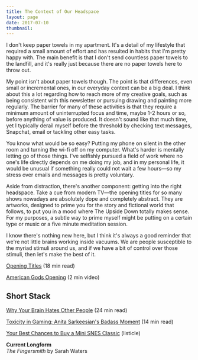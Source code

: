 ```yaml
---
title: The Context of Our Headspace
layout: page
date: 2017-07-10
thumbnail: 
---
```


I don't keep paper towels in my apartment. It's a detail of my lifestyle that required a small amount of effort and has resulted in habits that I'm pretty happy with. The main benefit is that I don't send countless paper towels to the landfill, and it's really just because there are no paper towels here to throw out.

My point isn't about paper towels though. The point is that differences, even small or incremental ones, in our everyday context can be a big deal. I think about this a lot regarding how to reach more of my creative goals, such as being consistent with this newsletter or pursuing drawing and painting more regularly. The barrier for many of these activities is that they require a minimum amount of uninterrupted focus and time, maybe 1-2 hours or so, before anything of value is produced. It doesn't sound like that much time, yet I typically derail myself before the threshold by checking text messages, Snapchat, email or tackling other easy tasks.

You know what would be so easy? Putting my phone on silent in the other room and turning the wi-fi off on my computer. What's harder is mentally letting go of those things. I've selfishly pursued a field of work where no one's life directly depends on me doing my job, and in my personal life, it would be unusual if something really could not wait a few hours—so my stress over emails and messages is pretty voluntary.

Aside from distraction, there's another component: getting into the right headspace. Take a cue from modern TV—the opening titles for so many shows nowadays are absolutely dope and completely abstract. They are artworks, designed to prime you for the story and fictional world that follows, to put you in a mood where The Upside Down totally makes sense. For my purposes, a subtle way to prime myself might be putting on a certain type or music or a five minute meditation session.

I know there's nothing new here, but I think it's always a good reminder that we're not little brains working inside vacuums. We are people susceptible to the myriad stimuli around us, and if we have a bit of control over those stimuli, then let's make the best of it.

[Opening Titles](https://www.theverge.com/2017/7/5/15886698/tv-title-sequence-history-sopranos-american-gods-netflix-skip) (18 min read)

[American Gods Opening](https://vimeo.com/210823719) (2 min video) 

## Short Stack
[Why Your Brain Hates Other People](http://m.nautil.us/issue/49/the-absurd/why-your-brain-hates-other-people) (24 min read)

[Toxicity in Gaming: Anita Sarkeesian's Badass Moment](https://www.polygon.com/features/2017/6/27/15880582/anita-sarkeesian-garbage-human-vidcon-interview) (14 min read)

[Your Best Chances to Buy a Mini SNES Classic](https://www.polygon.com/2017/6/27/15875448/mini-snes-classic-pre-order-amazon-walmart-best-buy) (listicle)

**Current Longform**  
*The Fingersmith* by Sarah Waters